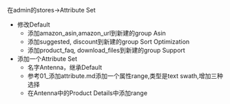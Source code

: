 在admin的stores->Attribute Set
+ 修改Default
    + 添加amazon_asin,amazon_url到新建的group Asin
    + 添加suggested, discount到新建的group Sort Optimization 
    + 添加product_faq, download_files到新建的group Support
+ 添加一个Attribute Set
    + 名字Antenna，继承Default
    + 参考01_添加attribute.md添加一个属性range,类型是text swath,增加三种选择
    + 在Antenna中的Product Details中添加range